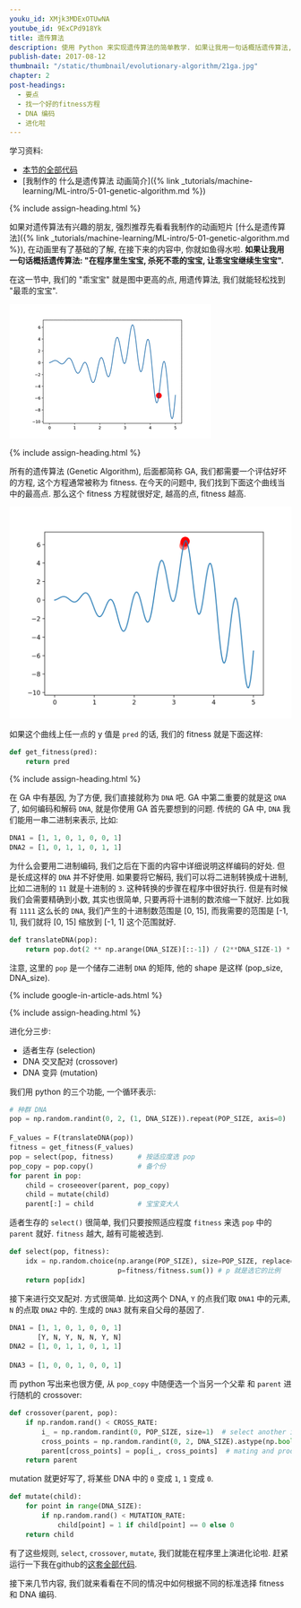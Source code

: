 ```yaml
---
youku_id: XMjk3MDExOTUwNA
youtube_id: 9ExCPd918Yk
title: 遗传算法
description: 使用 Python 来实现遗传算法的简单教学. 如果让我用一句话概括遗传算法, 在程序里生宝宝, 杀死不乖的宝宝, 让乖宝宝继续生宝宝
publish-date: 2017-08-12
thumbnail: "/static/thumbnail/evolutionary-algorithm/21ga.jpg"
chapter: 2
post-headings:
  - 要点
  - 找一个好的fitness方程
  - DNA 编码
  - 进化啦
---
```




学习资料:
  * [本节的全部代码](https://github.com/MorvanZhou/Evolutionary-Algorithm/blob/master/tutorial-contents/Genetic%20Algorithm/Genetic%20Algorithm%20Basic.py)
  * [我制作的 什么是遗传算法 动画简介]({% link _tutorials/machine-learning/ML-intro/5-01-genetic-algorithm.md %})

{% include assign-heading.html %}

如果对遗传算法有兴趣的朋友, 强烈推荐先看看我制作的动画短片 [什么是遗传算法]({% link _tutorials/machine-learning/ML-intro/5-01-genetic-algorithm.md %}), 在动画里有了基础的了解,
在接下来的内容中, 你就如鱼得水啦. **如果让我用一句话概括遗传算法: "在程序里生宝宝, 杀死不乖的宝宝, 让乖宝宝继续生宝宝".**

在这一节中, 我们的 "乖宝宝" 就是图中更高的点, 用遗传算法, 我们就能轻松找到 "最乖的宝宝".

<img class="course-image" src="/static/results/evolutionary-algorithm/2-1-0.gif" alt="{{ page.title }}{% increment image-count %}">



{% include assign-heading.html %}

所有的遗传算法 (Genetic Algorithm), 后面都简称 GA, 我们都需要一个评估好坏的方程,
这个方程通常被称为 fitness. 在今天的问题中, 我们找到下面这个曲线当中的最高点.
那么这个 fitness 方程就很好定, 越高的点, fitness 越高.

<img class="course-image" src="/static/results/evolutionary-algorithm/2-1-1.png" alt="{{ page.title }}{% increment image-count %}">

如果这个曲线上任一点的 y 值是 `pred` 的话, 我们的 fitness 就是下面这样:

```python
def get_fitness(pred):
    return pred
```

{% include assign-heading.html %}

在 GA 中有基因, 为了方便, 我们直接就称为 `DNA` 吧. GA 中第二重要的就是这 `DNA` 了, 如何编码和解码 `DNA`,
就是你使用 GA 首先要想到的问题. 传统的 GA 中, `DNA` 我们能用一串二进制来表示, 比如:

```python
DNA1 = [1, 1, 0, 1, 0, 0, 1]
DNA2 = [1, 0, 1, 1, 0, 1, 1]
```

为什么会要用二进制编码, 我们之后在下面的内容中详细说明这样编码的好处. 但是长成这样的 `DNA` 并不好使用.
如果要将它解码, 我们可以将二进制转换成十进制, 比如二进制的 `11` 就是十进制的 `3`. 这种转换的步骤在程序中很好执行.
但是有时候我们会需要精确到小数, 其实也很简单, 只要再将十进制的数浓缩一下就好. 比如我有 `1111` 这么长的 `DNA`, 我们产生的十进制数范围是 [0, 15],
而我需要的范围是 [-1, 1], 我们就将 [0, 15] 缩放到 [-1, 1] 这个范围就好.

```python
def translateDNA(pop):
    return pop.dot(2 ** np.arange(DNA_SIZE)[::-1]) / (2**DNA_SIZE-1) * X_BOUND[1]
```

注意, 这里的 `pop` 是一个储存二进制 `DNA` 的矩阵, 他的 shape 是这样 (pop_size, DNA_size).

{% include google-in-article-ads.html %}

{% include assign-heading.html %}

进化分三步:

* 适者生存 (selection)
* DNA 交叉配对 (crossover)
* DNA 变异 (mutation)

我们用 python 的三个功能, 一个循环表示:

```python
# 种群 DNA
pop = np.random.randint(0, 2, (1, DNA_SIZE)).repeat(POP_SIZE, axis=0)

F_values = F(translateDNA(pop))
fitness = get_fitness(F_values)
pop = select(pop, fitness)      # 按适应度选 pop
pop_copy = pop.copy()           # 备个份
for parent in pop:
    child = croseeover(parent, pop_copy)
    child = mutate(child)
    parent[:] = child           # 宝宝变大人
```

适者生存的 `select()` 很简单, 我们只要按照适应程度 `fitness` 来选 `pop` 中的 `parent` 就好.
`fitness` 越大, 越有可能被选到.

```python
def select(pop, fitness):
    idx = np.random.choice(np.arange(POP_SIZE), size=POP_SIZE, replace=True,
                           p=fitness/fitness.sum()) # p 就是选它的比例
    return pop[idx]
```

接下来进行交叉配对. 方式很简单. 比如这两个 DNA, `Y` 的点我们取 `DNA1` 中的元素, `N` 的点取 `DNA2` 中的.
生成的 `DNA3` 就有来自父母的基因了.

```python
DNA1 = [1, 1, 0, 1, 0, 0, 1]
       [Y, N, Y, N, N, Y, N]
DNA2 = [1, 0, 1, 1, 0, 1, 1]

DNA3 = [1, 0, 0, 1, 0, 0, 1]
```

而 python 写出来也很方便, 从 `pop_copy` 中随便选一个当另一个父辈 和 `parent` 进行随机的 crossover:

```python
def crossover(parent, pop):
    if np.random.rand() < CROSS_RATE:
        i_ = np.random.randint(0, POP_SIZE, size=1)  # select another individual from pop
        cross_points = np.random.randint(0, 2, DNA_SIZE).astype(np.bool)  # choose a crossover points
        parent[cross_points] = pop[i_, cross_points]  # mating and produce one child
    return parent
```

mutation 就更好写了, 将某些 DNA 中的 `0` 变成 `1`, `1` 变成 `0`.

```python
def mutate(child):
    for point in range(DNA_SIZE):
        if np.random.rand() < MUTATION_RATE:
            child[point] = 1 if child[point] == 0 else 0
    return child
```

有了这些规则, `select`, `crossover`, `mutate`, 我们就能在程序里上演进化论啦.
赶紧运行一下我在github的[这套全部代码](https://github.com/MorvanZhou/Evolutionary-Algorithm/blob/master/tutorial-contents/Genetic%20Algorithm/Genetic%20Algorithm%20Basic.py).

接下来几节内容, 我们就来看看在不同的情况中如何根据不同的标准选择 fitness 和 DNA 编码.